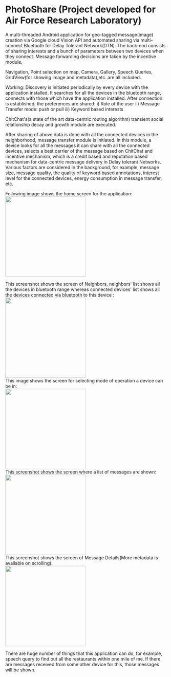 # PhotoShare (Project developed for Air Force Research Laboratory)
A multi-threaded Android application for geo-tagged message(image) creation via Google cloud Vision API and automated sharing via multi-connect Bluetooth for Delay Tolerant Network(DTN). The back-end consists of sharing interests and a bunch of parameters between two devices when they connect. Message forwarding decisions are taken by the incentive module. 

Navigation, Point selection on map, Camera, Gallery, Speech Queries, GridView(for showing image and metadata),etc. are all included.

Working:
Discovery is initiated periodically by every device with the application installed. It searches for all the devices in the bluetooth range, connects with those which have the application installed. After connection is established, the preferences are shared:
i) Role of the user ii) Message Transfer mode: push or pull iii) Keyword based interests

ChitChat's(a state of the art data-centric routing algorithm) transient social relationship decay and growth module are executed.

After sharing of above data is done with all the connected devices in the neighborhood, message transfer module is initiated. In this module, a device looks for all the messages it can share with all the connected devices, selects a best carrier of the message based on ChitChat and incentive mechanism, which is a credit based and reputation based mechanism for data-centric message delivery in Delay tolerant Networks. Various factors are considered in the background, for example, message size, message quality, the quality of keyword based annotations, interest level for the connected devices, energy consumption in message transfer, etc.

Following image shows the home screen for the application:
<br>
<img src="https://github.com/jethawahimanshu007/PhotoShare/blob/master/Screenshot_2017-10-13-14-23-32.png" width="250">
<br>


This screenshot shows the screen of Neighbors, neighbors' list shows all the devices in bluetooth range whereas connected devices' list shows all the devices connected via bluetooth to this device :<br>
<img src="https://github.com/jethawahimanshu007/PhotoShare/blob/master/MessageDetails.png" width="250"> 
<br>
This image shows the screen for selecting mode of operation a device can be in:
<br>
<img src="https://github.com/jethawahimanshu007/PhotoShare/blob/master/PushPull.png" width="250">
<br>
This screenshot shows the screen where a list of messages are shown:
<br>
<img src="https://github.com/jethawahimanshu007/PhotoShare/blob/master/ListOfMessages.png" width="250">
<br>
This screenshot shows the screen of Message Details(More metadata is available on scrolling):
<br>
<img src="https://github.com/jethawahimanshu007/PhotoShare/blob/master/MessageDetails.png" width="250">

There are huge number of things that this application can do, for example, speech query to find out all the restaurants within one mile of me. If there are messages received from some other device for this, those messages will be shown.
